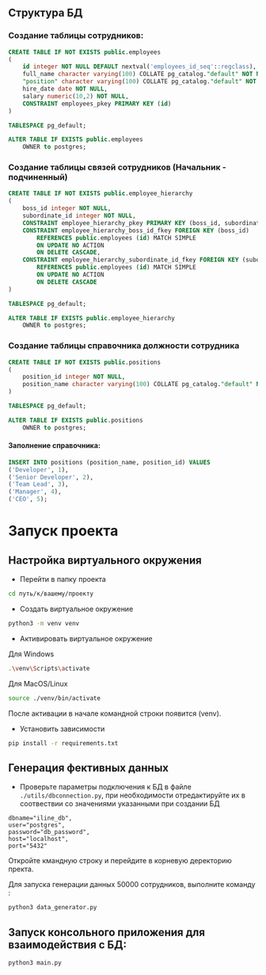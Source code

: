 ## Структура БД 

### Создание таблицы сотрудников: 

```sql
CREATE TABLE IF NOT EXISTS public.employees
(
    id integer NOT NULL DEFAULT nextval('employees_id_seq'::regclass),
    full_name character varying(100) COLLATE pg_catalog."default" NOT NULL,
    "position" character varying(100) COLLATE pg_catalog."default" NOT NULL,
    hire_date date NOT NULL,
    salary numeric(10,2) NOT NULL,
    CONSTRAINT employees_pkey PRIMARY KEY (id)
)

TABLESPACE pg_default;

ALTER TABLE IF EXISTS public.employees
    OWNER to postgres;
```

### Создание таблицы связей сотрудников (Начальник - подчиненный)

```sql
CREATE TABLE IF NOT EXISTS public.employee_hierarchy
(
    boss_id integer NOT NULL,
    subordinate_id integer NOT NULL,
    CONSTRAINT employee_hierarchy_pkey PRIMARY KEY (boss_id, subordinate_id),
    CONSTRAINT employee_hierarchy_boss_id_fkey FOREIGN KEY (boss_id)
        REFERENCES public.employees (id) MATCH SIMPLE
        ON UPDATE NO ACTION
        ON DELETE CASCADE,
    CONSTRAINT employee_hierarchy_subordinate_id_fkey FOREIGN KEY (subordinate_id)
        REFERENCES public.employees (id) MATCH SIMPLE
        ON UPDATE NO ACTION
        ON DELETE CASCADE
)

TABLESPACE pg_default;

ALTER TABLE IF EXISTS public.employee_hierarchy
    OWNER to postgres;
```

### Создание таблицы справочника должности сотрудника

```sql
CREATE TABLE IF NOT EXISTS public.positions
(
    position_id integer NOT NULL,
    position_name character varying(100) COLLATE pg_catalog."default" NOT NULL
)

TABLESPACE pg_default;

ALTER TABLE IF EXISTS public.positions
    OWNER to postgres;
```

#### Заполнение справочника:

```sql
INSERT INTO positions (position_name, position_id) VALUES
('Developer', 1),
('Senior Developer', 2),
('Team Lead', 3),
('Manager', 4),
('CEO', 5);
```

# Запуск проекта

## Настройка виртуального окружения

* Перейти в папку проекта
```bash
cd путь/к/вашему/проекту
```

* Создать виртуальное окружение
```bash
python3 -m venv venv
```

* Активировать виртуальное окружение

Для Windows
```bash
.\venv\Scripts\activate
```

Для MacOS/Linux
```bash
source ./venv/bin/activate
```

После активации в начале командной строки появится (venv).

* Установить зависимости

```bash
pip install -r requirements.txt
```

## Генерация фективных данных 

* Проверьте параметры подключения к БД в файле `./utils/dbconnection.py`, при необходимости отредактируйте их в соотвествии со значениями указанными при создании БД
```python3
dbname="iline_db",
user="postgres",
password="db_password",
host="localhost",
port="5432"
```

Откройте кмандную строку и перейдите в корневую деректорию пректа.

Для запуска генерации данных 50000 сотрудников, выполните команду :
 ```bash
python3 data_generator.py
 ```

 ## Запуск консольного приложения для взаимодействия с БД:
``` bash
python3 main.py
```

